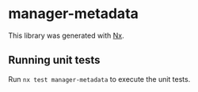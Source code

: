 # manager-metadata

This library was generated with [Nx](https://nx.dev).

## Running unit tests

Run `nx test manager-metadata` to execute the unit tests.
